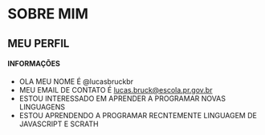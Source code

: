 # SOBRE MIM

## MEU PERFIL

#### INFORMAÇÕES

- OLA MEU NOME É @lucasbruckbr
- MEU EMAIL DE CONTATO É lucas.bruck@escola.pr.gov.br
- ESTOU INTERESSADO EM APRENDER A PROGRAMAR NOVAS LINGUAGENS
- ESTOU APRENDENDO A PROGRAMAR RECNTEMENTE LINGUAGEM DE JAVASCRIPT E SCRATH

<!---
lucasbruckbr/lucasbruckbr is a ✨ special ✨ repository because its `README.md` (this file) appears on your GitHub profile.
You can click the Preview link to take a look at your changes.
--->
